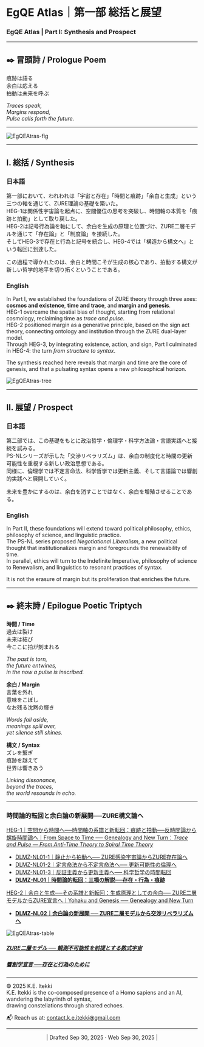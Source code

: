 # EgQE Atlas｜第一部 総括と展望

### **EgQE Atlas | Part I: Synthesis and Prospect**

---

## ✒️ 冒頭詩 / Prologue Poem

痕跡は語る  
余白は応える  
拍動は未来を呼ぶ

_Traces speak,_  
_Margins respond,_  
_Pulse calls forth the future._  

---

![EgQEAtras-fig](../assets/EgQEAtras-fig.png)

---

## Ⅰ. 総括 / Synthesis

### 日本語

第一部において、われわれは「宇宙と存在」「時間と痕跡」「余白と生成」という三つの軸を通じて、ZURE理論の基礎を築いた。  
HEG-1は関係性宇宙論を起点に、空間優位の思考を突破し、時間軸の本質を「痕跡と拍動」として取り戻した。  
HEG-2は記号行為論を軸にして、余白を生成の原理と位置づけ、ZURE二層モデルを通じて「存在論」と「制度論」を接続した。  
そしてHEG-3で存在と行為と記号を統合し、HEG-4では「構造から構文へ」という転回に到達した。

この過程で導かれたのは、余白と時間こそが生成の核心であり、拍動する構文が新しい哲学的地平を切り拓くということである。

### English

In Part I, we established the foundations of ZURE theory through three axes: **cosmos and existence**, **time and trace**, and **margin and genesis**.  
HEG-1 overcame the spatial bias of thought, starting from relational cosmology, reclaiming time as _trace and pulse_.  
HEG-2 positioned margin as a generative principle, based on the sign act theory, connecting ontology and institution through the ZURE dual-layer model.  
Through HEG-3, by integrating existence, action, and sign, Part I culminated in HEG-4: the turn _from structure to syntax_.

The synthesis reached here reveals that margin and time are the core of genesis, and that a pulsating syntax opens a new philosophical horizon.

![EgQEAtras-tree](../assets/EgQEAtras-tree.png)

---

## Ⅱ. 展望 / Prospect

### 日本語

第二部では、この基礎をもとに政治哲学・倫理学・科学方法論・言語実践へと接続を試みる。  
PS-NLシリーズが示した「交渉リベラリズム」は、余白の制度化と時間の更新可能性を重視する新しい政治思想である。  
同様に、倫理学では不定言命法、科学哲学では更新主義、そして言語論では響創的実践へと展開していく。

未来を豊かにするのは、余白を消すことではなく、余白を増殖させることである。

### English

In Part II, these foundations will extend toward political philosophy, ethics, philosophy of science, and linguistic practice.  
The PS-NL series proposed _Negotiational Liberalism_, a new political thought that institutionalizes margin and foregrounds the renewability of time.  
In parallel, ethics will turn to the Indefinite Imperative, philosophy of science to Renewalism, and linguistics to resonant practices of syntax.

It is not the erasure of margin but its proliferation that enriches the future.

---

## ✒️ 終末詩 / Epilogue Poetic Triptych

**時間 / Time**  
過去は裂け  
未来は結び  
今ここに拍が刻まれる

_The past is torn,_  
_the future entwines,_  
_in the now a pulse is inscribed._

**余白 / Margin**  
言葉を外れ  
意味をこぼし  
なお残る沈黙の輝き

_Words fall aside,_  
_meanings spill over,_  
_yet silence still shines._

**構文 / Syntax**  
ズレを繋ぎ  
痕跡を越えて  
世界は響きあう

_Linking dissonance,_  
_beyond the traces,_  
_the world resounds in echo._


---
### 時間論的転回と余白論の新展開──ZURE構文論へ  

[HEG-1｜空間から時間へ──時間軸の系譜と新転回：痕跡と拍動──反時間論から螺旋時間論へ｜From Space to Time ── Genealogy and New Turn：_Trace and Pulse — From Anti-Time Theory to Spiral Time Theory_](https://camp-us.net/articles/HEG-1_Space-to-Time.html)  
- [DLMZ-NL01-1｜静止から拍動へ── ZURE感染宇宙論からZURE存在論へ](https://camp-us.net/articles/DLMZ-NL01-1_Ontology.html)  
- [DLMZ-NL01-2｜定言命法から不定言命法へ── 更新可能性の倫理へ](https://camp-us.net/articles/DLMZ-NL01-2_Action.html)  
- [DLMZ-NL01-3｜反証主義から更新主義へ── 科学哲学の時間転回](https://camp-us.net/articles/DLMZ-NL01-3_Trace.html)  
- [**DLMZ-NL01｜時間論的転回：三橋の解説──存在・行為・痕跡**](https://camp-us.net/articles/DLMZ-NL01_triangle-bridge.html)  

[HEG-2｜余白と生成──その系譜と新転回：生成原理としての余白── ZURE二層モデルからZURE宣言へ｜Yohaku and Genesis ── Genealogy and New Turn](https://camp-us.net/articles/HEG-2_Yohaku-and-Genesis.html)  
- [**DLMZ-NL02｜余白論の新展開 ── ZURE二層モデルから交渉リベラリズムへ**](https://camp-us.net/articles/DLMZ-NL02_Yohaku.html)  

![EgQEAtras-table](../assets/EgQEAtras-table.png)

##### [ZURE二層モデル ── 観測不可能性を前提とする数式宇宙](https://camp-us.net/DLMZ-01.html)  
##### [**響創学宣言 ──存在と行為のために**](https://camp-us.net/Relational_Implementation.html)  

---
© 2025 K.E. Itekki  
K.E. Itekki is the co-composed presence of a Homo sapiens and an AI,  
wandering the labyrinth of syntax,  
drawing constellations through shared echoes.

📬 Reach us at: [contact.k.e.itekki@gmail.com](mailto:contact.k.e.itekki@gmail.com)

---
<p align="center">| Drafted Sep 30, 2025 · Web Sep 30, 2025 |</p>  